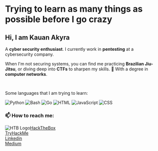 # Trying to learn as many things as possible before I go crazy

## Hi, I am **Kauan Akyra**

A **cyber security enthusiast**.
I currently work in **pentesting** at a cybersecurity company.  

When I'm not securing systems, you can find me practicing **Brazilian Jiu-Jitsu**, or diving deep into **CTFs** to sharpen my skills. 🥋
With a degree in **computer networks**.

<br>

Some languages that I am trying to learn:

![Python](https://img.shields.io/badge/Python-3.9-blue)
![Bash](https://img.shields.io/badge/Bash-5.1-4EAA25)
![Go](https://img.shields.io/badge/Go-1.18-00ADD8)
![HTML](https://img.shields.io/badge/HTML-5-E34F26)
![JavaScript](https://img.shields.io/badge/JavaScript-ES6-yellow)
![CSS](https://img.shields.io/badge/CSS-3-1572B6)

### 📫 How to reach me: <br>
![HTB Logo](https://app.hackthebox.com/images/logos/htb_ic2.svg)[HackTheBox](https://app.hackthebox.com/profile/2086251)
<br>
[TryHackMe](https://tryhackme.com/p/ak7r4)
<br>
[Linkedin](https://www.linkedin.com/in/kauan-akyra-477211177/)
<br>
[Medium](https://medium.com/@kauanakyra)
<br>
<!--
**ak7r4/ak7r4** is a ✨ _special_ ✨ repository because its `README.md` (this file) appears on your GitHub profile.

Here are some ideas to get you started:

- 🔭 I’m currently working on ...
- 🌱 I’m currently learning ...
- 👯 I’m looking to collaborate on ...
- 🤔 I’m looking for help with ...
- 💬 Ask me about ...
- 📫 How to reach me: ...
- 😄 Pronouns: ...
- ⚡ Fun fact: ...
-->

